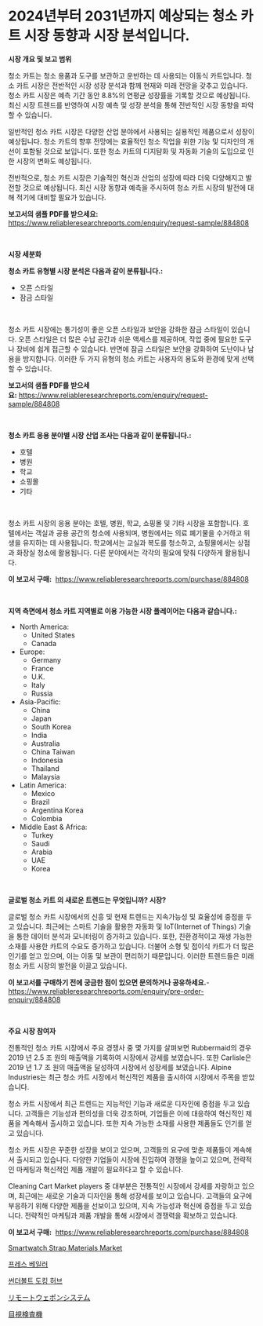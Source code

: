 <p><h1>2024년부터 2031년까지 예상되는 청소 카트 시장 동향과 시장 분석입니다.</h1></p><p><strong>시장 개요 및 보고 범위</strong></p>
<p><p>청소 카트는 청소 용품과 도구를 보관하고 운반하는 데 사용되는 이동식 카트입니다. 청소 카트 시장은 전반적인 시장 성장 분석과 함께 현재와 미래 전망을 갖추고 있습니다. 청소 카트 시장은 예측 기간 동안 8.8%의 연평균 성장률을 기록할 것으로 예상됩니다. 최신 시장 트렌드를 반영하여 시장 예측 및 성장 분석을 통해 전반적인 시장 동향을 파악할 수 있습니다.</p><p>일반적인 청소 카트 시장은 다양한 산업 분야에서 사용되는 실용적인 제품으로서 성장이 예상됩니다. 청소 카트의 향후 전망에는 효율적인 청소 작업을 위한 기능 및 디자인의 개선이 포함될 것으로 보입니다. 또한 청소 카트의 디지턈화 및 자동화 기술의 도입으로 인한 시장의 변화도 예상됩니다.</p><p>전반적으로, 청소 카트 시장은 기술적인 혁신과 산업의 성장에 따라 더욱 다양해지고 발전할 것으로 예상됩니다. 최신 시장 동향과 예측을 주시하여 청소 카트 시장의 발전에 대해 적기에 대비할 필요가 있습니다.</p></p>
<p><strong>보고서의 샘플 PDF를 받으세요:</strong> <a href="https://www.reliableresearchreports.com/enquiry/request-sample/884808">https://www.reliableresearchreports.com/enquiry/request-sample/884808</a></p>
<p>&nbsp;</p>
<p><strong>시장 세분화</strong></p>
<p><strong>청소 카트 유형별 시장 분석은 다음과 같이 분류됩니다.:</strong></p>
<p><ul><li>오픈 스타일</li><li>잠금 스타일</li></ul></p>
<p>&nbsp;</p>
<p><p>청소 카트 시장에는 통기성이 좋은 오픈 스타일과 보안을 강화한 잠금 스타일이 있습니다. 오픈 스타일은 더 많은 수납 공간과 쉬운 액세스를 제공하며, 작업 중에 필요한 도구나 장비에 쉽게 접근할 수 있습니다. 반면에 잠금 스타일은 보안을 강화하여 도난이나 남용을 방지합니다. 이러한 두 가지 유형의 청소 카트는 사용자의 용도와 환경에 맞게 선택할 수 있습니다.</p></p>
<p><strong>보고서의 샘플 PDF를 받으세요:</strong>&nbsp;<a href="https://www.reliableresearchreports.com/enquiry/request-sample/884808">https://www.reliableresearchreports.com/enquiry/request-sample/884808</a></p>
<p>&nbsp;</p>
<p><strong> 청소 카트 응용 분야별 시장 산업 조사는 다음과 같이 분류됩니다.:</strong></p>
<p><ul><li>호텔</li><li>병원</li><li>학교</li><li>쇼핑몰</li><li>기타</li></ul></p>
<p>&nbsp;</p>
<p><p>청소 카트 시장의 응용 분야는 호텔, 병원, 학교, 쇼핑몰 및 기타 시장을 포함합니다. 호텔에서는 객실과 공용 공간의 청소에 사용되며, 병원에서는 의료 폐기물을 수거하고 위생을 유지하는 데 사용됩니다. 학교에서는 교실과 복도를 청소하고, 쇼핑몰에서는 상점과 화장실 청소에 활용됩니다. 다른 분야에서는 각각의 필요에 맞춰 다양하게 활용됩니다.</p></p>
<p><strong>이 보고서 구매:</strong>&nbsp; <a href="https://www.reliableresearchreports.com/purchase/884808">https://www.reliableresearchreports.com/purchase/884808</a></p>
<p>&nbsp;</p>
<p><strong>지역 측면에서 청소 카트 지역별로 이용 가능한 시장 플레이어는 다음과 같습니다.:</strong></p>
<p><ul>
    <li>
        North America:
        <ul>
            <li>United States</li>
            <li>Canada</li>
        </ul>
    </li>
    <li>
        Europe:
        <ul>
            <li>Germany</li>
            <li>France</li>
            <li>U.K.</li>
            <li>Italy</li>
            <li>Russia</li>
        </ul>
    </li>
    <li>
        Asia-Pacific:
        <ul>
            <li>China</li>
            <li>Japan</li>
            <li>South Korea</li>
            <li>India</li>
            <li>Australia</li>
            <li>China Taiwan</li>
            <li>Indonesia</li>
            <li>Thailand</li>
            <li>Malaysia</li>
        </ul>
    </li>
    <li>
        Latin America:
        <ul>
            <li>Mexico</li>
            <li>Brazil</li>
            <li>Argentina Korea</li>
            <li>Colombia</li>
        </ul>
    </li>
    <li>
        Middle East & Africa:
        <ul>
            <li>Turkey</li>
            <li>Saudi</li>
            <li>Arabia</li>
            <li>UAE</li>
            <li>Korea</li>
        </ul>
    </li>
    </ul></p>
<p>&nbsp;</p>
<p><strong>글로벌 청소 카트 의 새로운 트렌드는 무엇입니까? 시장?</strong></p>
<p><p>글로벌 청소 카트 시장에서의 신흥 및 현재 트렌드는 지속가능성 및 효율성에 중점을 두고 있습니다. 최근에는 스마트 기술을 활용한 자동화 및 IoT(Internet of Things) 기술을 통한 데이터 분석과 모니터링이 증가하고 있습니다. 또한, 친환경적이고 재생 가능한 소재를 사용한 카트의 수요도 증가하고 있습니다. 더불어 소형 및 접이식 카트가 더 많은 인기를 얻고 있으며, 이는 이동 및 보관이 편리하기 때문입니다. 이러한 트렌드들은 미래 청소 카트 시장의 발전을 이끌고 있습니다.</p></p>
<p><strong>이 보고서를 구매하기 전에 궁금한 점이 있으면 문의하거나 공유하세요.</strong>- <a href="https://www.reliableresearchreports.com/enquiry/pre-order-enquiry/884808">https://www.reliableresearchreports.com/enquiry/pre-order-enquiry/884808</a></p>
<p>&nbsp;</p>
<p><strong>주요 시장 참여자</strong></p>
<p><p>전통적인 청소 카트 시장에서 주요 경쟁사 중 몇 가지를 살펴보면 Rubbermaid의 경우 2019 년 2.5 조 원의 매출액을 기록하여 시장에서 강세를 보였습니다. 또한 Carlisle은 2019 년 1.7 조 원의 매출액을 달성하여 시장에서 성장세를 보였습니다. Alpine Industries는 최근 청소 카트 시장에서 혁신적인 제품을 출시하여 시장에서 주목을 받았습니다.</p><p>청소 카트 시장에서 최근 트렌드는 지능적인 기능과 새로운 디자인에 중점을 두고 있습니다. 고객들은 기능성과 편의성을 더욱 강조하며, 기업들은 이에 대응하여 혁신적인 제품을 계속해서 출시하고 있습니다. 또한 지속 가능한 소재를 사용한 제품들도 인기를 얻고 있습니다.</p><p>청소 카트 시장은 꾸준한 성장을 보이고 있으며, 고객들의 요구에 맞춘 제품들이 계속해서 출시되고 있습니다. 다양한 기업들이 시장에 진입하여 경쟁을 높이고 있으며, 전략적인 마케팅과 혁신적인 제품 개발이 필요하다고 할 수 있습니다.</p><p>Cleaning Cart Market players 중 대부분은 전통적인 시장에서 강세를 자랑하고 있으며, 최근에는 새로운 기술과 디자인을 통해 성장세를 보이고 있습니다. 고객들의 요구에 부응하기 위해 다양한 제품을 선보이고 있으며, 지속 가능성과 혁신에 중점을 두고 있습니다. 전략적인 마케팅과 제품 개발을 통해 시장에서 경쟁력을 확보하고 있습니다.</p></p>
<p><strong>이 보고서 구매:</strong>&nbsp;&nbsp;<a href="https://www.reliableresearchreports.com/purchase/884808">https://www.reliableresearchreports.com/purchase/884808</a></p>
<p><p><a href="https://github.com/lylyparadise/Market-Research-Report-List-2/blob/main/smartwatch-strap-materials-market.md">Smartwatch Strap Materials Market</a></p><p><a href="https://github.com/idcefvhkdut6/Market-Research-Report-List-1/blob/main/30823991384.md">프레스 베일러</a></p><p><a href="https://github.com/vsap75a286l/Market-Research-Report-List-1/blob/main/80540341385.md">썬더볼트 도킹 허브</a></p><p><a href="https://github.com/joaejkdzgyljvo6/Market-Research-Report-List-1/blob/main/51795271723.md">リモートウェポンシステム</a></p><p><a href="https://github.com/ppmazlotr77499/Market-Research-Report-List-1/blob/main/62105231722.md">目視検査機</a></p></p>
